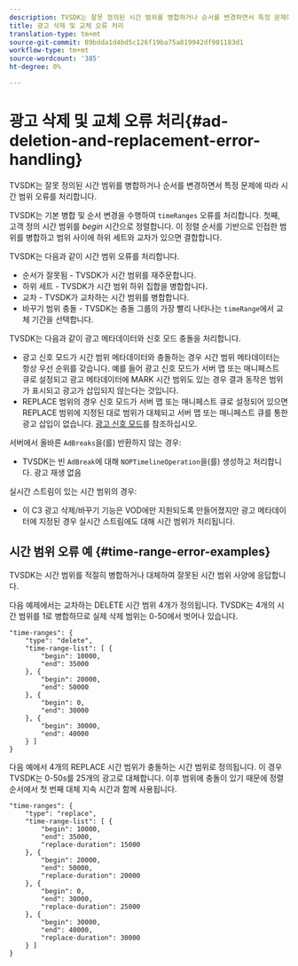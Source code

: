 ```yaml
---
description: TVSDK는 잘못 정의된 시간 범위를 병합하거나 순서를 변경하면서 특정 문제에 따라 시간 범위 오류를 처리합니다.
title: 광고 삭제 및 교체 오류 처리
translation-type: tm+mt
source-git-commit: 89bdda1d4bd5c126f19ba75a819942df901183d1
workflow-type: tm+mt
source-wordcount: '385'
ht-degree: 0%

---
```



# 광고 삭제 및 교체 오류 처리{#ad-deletion-and-replacement-error-handling}

TVSDK는 잘못 정의된 시간 범위를 병합하거나 순서를 변경하면서 특정 문제에 따라 시간 범위 오류를 처리합니다.

TVSDK는 기본 병합 및 순서 변경을 수행하여 `timeRanges` 오류를 처리합니다. 첫째, 고객 정의 시간 범위를 *begin* 시간으로 정렬합니다. 이 정렬 순서를 기반으로 인접한 범위를 병합하고 범위 사이에 하위 세트와 교차가 있으면 결합합니다.

TVSDK는 다음과 같이 시간 범위 오류를 처리합니다.

* 순서가 잘못됨 - TVSDK가 시간 범위를 재주문합니다.
* 하위 세트 - TVSDK가 시간 범위 하위 집합을 병합합니다.
* 교차 - TVSDK가 교차하는 시간 범위를 병합합니다.
* 바꾸기 범위 충돌 - TVSDK는 충돌 그룹의 가장 빨리 나타나는 `timeRange`에서 교체 기간을 선택합니다.

TVSDK는 다음과 같이 광고 메타데이터와 신호 모드 충돌을 처리합니다.

* 광고 신호 모드가 시간 범위 메타데이터와 충돌하는 경우 시간 범위 메타데이터는 항상 우선 순위를 갖습니다. 예를 들어 광고 신호 모드가 서버 맵 또는 매니페스트 큐로 설정되고 광고 메타데이터에 MARK 시간 범위도 있는 경우 결과 동작은 범위가 표시되고 광고가 삽입되지 않는다는 것입니다.
* REPLACE 범위의 경우 신호 모드가 서버 맵 또는 매니페스트 큐로 설정되어 있으면 REPLACE 범위에 지정된 대로 범위가 대체되고 서버 맵 또는 매니페스트 큐를 통한 광고 삽입이 없습니다. [광고 신호 모드](../../../tvsdk-1.4-for-android/ad-insertion/ad-insertion-metadata/android-1.4-ad-signaling-mode.md)를 참조하십시오.

서버에서 올바른 `AdBreaks`을(를) 반환하지 않는 경우:

* TVSDK는 빈 `AdBreak`에 대해 `NOPTimelineOperation`을(를) 생성하고 처리합니다. 광고 재생 없음

실시간 스트림이 있는 시간 범위의 경우:

* 이 C3 광고 삭제/바꾸기 기능은 VOD에만 지원되도록 만들어졌지만 광고 메타데이터에 지정된 경우 실시간 스트림에도 대해 시간 범위가 처리됩니다.

## 시간 범위 오류 예 {#time-range-error-examples}

TVSDK는 시간 범위를 적절히 병합하거나 대체하여 잘못된 시간 범위 사양에 응답합니다.

다음 예제에서는 교차하는 DELETE 시간 범위 4개가 정의됩니다. TVSDK는 4개의 시간 범위를 1로 병합하므로 실제 삭제 범위는 0-50에서 벗어나 있습니다.

```
"time-ranges": {
    "type": "delete",
    "time-range-list": [ {
        "begin": 10000,
        "end": 35000
    }, {
        "begin": 20000,
        "end": 50000
    }, {
        "begin": 0,
        "end": 30000
    }, {
        "begin": 30000,
        "end": 40000
    } ]
}
```

다음 예에서 4개의 REPLACE 시간 범위가 충돌하는 시간 범위로 정의됩니다. 이 경우 TVSDK는 0-50s를 25개의 광고로 대체합니다. 이후 범위에 충돌이 있기 때문에 정렬 순서에서 첫 번째 대체 지속 시간과 함께 사용됩니다.

```
"time-ranges": {
    "type": "replace",
    "time-range-list": [ {
        "begin": 10000,
        "end": 35000,
        "replace-duration": 15000
    }, {
        "begin": 20000,
        "end": 50000,
        "replace-duration": 20000
    }, {
        "begin": 0,
        "end": 30000,
        "replace-duration": 25000
    }, {
        "begin": 30000,
        "end": 40000,
        "replace-duration": 30000
    } ]
}
```
